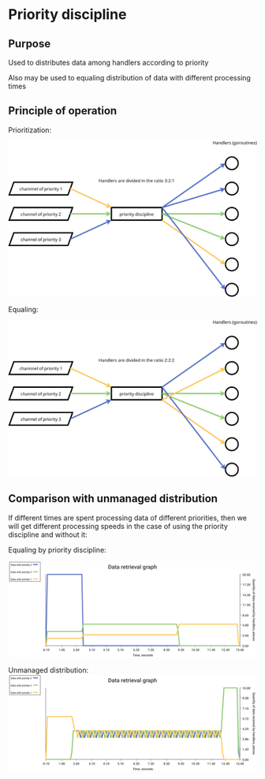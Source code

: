 # Priority discipline

## Purpose

Used to distributes data among handlers according to priority

Also may be used to equaling distribution of data with different processing times

## Principle of operation

Prioritization:

![Principle of operation, prioritization](./doc/operation-principle-321.svg)

Equaling:

![Principle of operation, equaling](./doc/operation-principle-222.svg)

## Comparison with unmanaged distribution

If different times are spent processing data of different priorities, then we will get different processing speeds in the case of using the priority discipline and without it:

Equaling by priority discipline:

![Equaling by priority discipline](./doc/different-processing-time-equaling.svg)

Unmanaged distribution:
![Unmanaged distribution](./doc/different-processing-time-unmanagement.svg)
